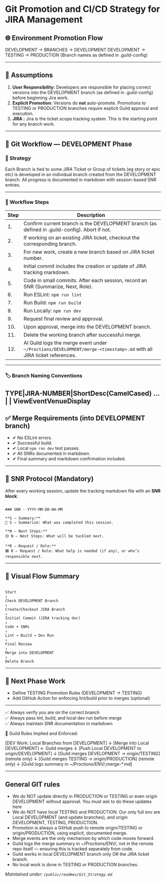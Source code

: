 # Git Promotion and CI/CD Strategy for JIRA Management

## 🌐 Environment Promotion Flow


DEVELOPMENT → BRANCHES → DEVELOPMENT
DEVELOPMENT → TESTING → PRODUCTION
(Branch names as defined in .guild-config)

---

## 🔧 Assumptions

1. **User Responsibility:** Developers are responsible for placing correct versions into the DEVELOPMENT branch (as defined in .guild-config) before beginning Jira work.
2. **Explicit Promotion:** Versions do **not** auto-promote. Promotions to TESTING or PRODUCTION branches require explicit Guild approval and execution.
4. **JIRA :** Jira is the ticket scope tracking system. This is the starting point for any branch work.

---

## 🚧 Git Workflow — DEVELOPMENT Phase

### 🔹 Strategy
Each Branch is tied to some JIRA Ticket or Group of tickets (eg story or epic etc) is developed in an individual branch created from the DEVELOPMENT branch. All progress is documented in markdown with session-based SNR entries.

---

### 🔁 Workflow Steps

| Step | Description |
|------|-------------|
| 1. | Confirm current branch is the DEVELOPMENT branch (as defined in .guild-config). Abort if not. |
| 2. | If working on an existing JIRA ticket, checkout the corresponding branch. |
| 3. | For new work, create a new branch based on JIRA ticket number. |
| 4. | Initial commit includes the creation or update of JIRA tracking markdown. |
| 5. | Code in small commits. After each session, record an SNR (Summarize, Next, Role). |
| 6. | Run ESLint: `npm run lint` |
| 7. | Run Build: `npm run build` |
| 8. | Run Locally: `npm run dev` |
| 9. | Request final review and approval. |
| 10. | Upon approval, merge into the DEVELOPMENT branch. |
| 11. | Delete the working branch after successful merge. |
| 12. | AI Guild logs the merge event under `~/Proctions/DEVELOPMENT/merge-<timestamp>.md` with all JIRA ticket references. |

---

### 🏷 Branch Naming Conventions
TYPE|JIRA-NUMBER|ShortDesc(CamelCased)
<EPIC><STORY><TASK>... | <TIEMPO-23> | ViewEventVenueDisplay
---

## ✅ Merge Requirements (into DEVELOPMENT branch)

- ✔ No ESLint errors.
- ✔ Successful build.
- ✔ Local `npm run dev` test passes.
- ✔ All SNRs documented in markdown.
- ✔ Final summary and markdown confirmation included.

---

## 📓 SNR Protocol (Mandatory)

After every working session, update the tracking markdown file with an **SNR block**:

```

### SNR - YYYY-MM-DD-HH-MM

**S — Summary:**
🔷 S — Summarize: What was completed this session.

**N — Next Steps:**
🟡 N — Next Steps: What will be tackled next.

**R — Request / Role:**
🟩 R — Request / Role: What help is needed (if any), or who’s responsible next.

```

---

## 🧭 Visual Flow Summary

```

Start
↓
Check DEVELOPMENT Branch
↓
Create/Checkout JIRA Branch
↓
Initial Commit (JIRA tracking doc)
↓
Code + SNRs
↓
Lint → Build → Dev Run
↓
Final Review
↓
Merge into DEVELOPMENT
↓
Delete Branch

```

---

## 📌 Next Phase Work

- Define TESTING Promotion Rules (DEVELOPMENT → TESTING)
- Add GitHub Action for enforcing lint/build prior to merges (optional)

---

✅ Always verify you are on the correct branch  
✅ Always pass lint, build, and local dev run before merge  
✅ Always maintain SNR documentation in markdown  

🔐 Guild Rules Implied and Enforced:

[DEV Work: Local Branches from DEVELOPMENT]
       ↓
[Merge into Local DEVELOPMENT]  ← Guild merges
       ↓
[Push Local DEVELOPMENT to origin/DEVELOPMENT]
       ↓
[Guild merges DEVELOPMENT → origin/TESTING] (remote only)
       ↓
[Guild merges TESTING → origin/PRODUCTION] (remote only)
       ↓
[Guild logs summary in ~/Proctions/ENV/;merge-*.md]

---
## General GIT rules
- We do NOT update directly in PRODUCTION or TESTING or even origin DEVELOPMENT without approval. You must ask to do these updates here
- We do NOT have local TESTING and PRODUCTION. Our only full env are Local DEVELOPMENT (and update branches), and origin DEVELOPMENT, TESTING, PRODUCTION.
- Promotion is always a GitHub push to remote origin/TESTING or origin/PRODUCTION, using explicit, documented merge.
- Merge events are the only mechanism by which code moves forward.
- Guild logs the merge summary in ~/Proctions/ENV/, not in the remote repo itself — ensuring this is tracked separately from code.
- Guild works in local DEVELOPMENT branch only OR the JIRA ticket branch. 
- No local work is done in TESTING or PRODUCTION branches.



*Maintained under: `/public/readmes/Git_Strategy.md`*
```
